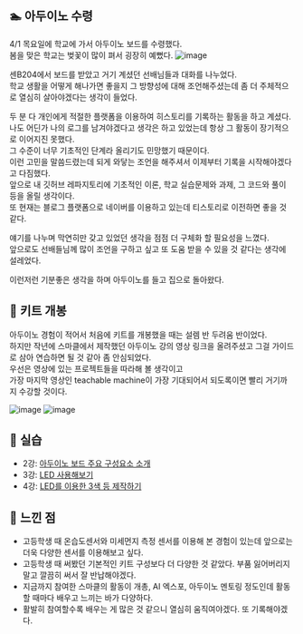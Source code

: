 ## **🏊‍ 아두이노 수령**

4/1 목요일에 학교에 가서 아두이노 보드를 수령했다.  
봄을 맞은 학교는 벚꽃이 많이 펴서 굉장히 예뻤다.
![image](https://user-images.githubusercontent.com/78032658/113464956-82b14800-946b-11eb-9806-7cc57f660dd3.png)

센B204에서 보드를 받았고 거기 계셨던 선배님들과 대화를 나누었다.  
학교 생활을 어떻게 해나가면 좋을지 그 방향성에 대해 조언해주셨는데 좀 더 주체적으로 열심히 살아야겠다는 생각이 들었다.  

두 분 다 개인에게 적절한 플랫폼을 이용하여 히스토리를 기록하는 활동을 하고 계셨다.  
나도 어딘가 나의 로그를 남겨야겠다고 생각은 하고 있었는데 항상 그 활동이 장기적으로 이어지진 못했다.  
그 수준이 너무 기초적인 단계라 올리기도 민망했기 때문이다.  
이런 고민을 말씀드렸는데 되게 와닿는 조언을 해주셔서 이제부터 기록을 시작해야겠다고 다짐했다.  
앞으로 내 깃허브 레파지토리에 기초적인 이론, 학교 실습문제와 과제, 그 코드와 풀이 등을 올릴 생각이다.  
또 현재는 블로그 플랫폼으로 네이버를 이용하고 있는데 티스토리로 이전하면 좋을 것 같다.  
 
얘기를 나누며 막연히만 갖고 있었던 생각을 점점 더 구체화 할 필요성을 느꼈다.  
앞으로도 선배들님께 많이 조언을 구하고 싶고 또 도움 받을 수 있을 것 같다는 생각에 설레었다.  

이런저런 기분좋은 생각을 하며 아두이노를 들고 집으로 돌아왔다.

## **🔎 키트 개봉**

아두이노 경험이 적어서 처음에 키트를 개봉했을 때는 설렘 반 두려움 반이었다.  
하지만 작년에 스마클에서 제작했던 아두이노 강의 영상 링크을 올려주셨고 그걸 가이드로 삼아 연습하면 될 것 같아 좀 안심되었다.  
우선은 영상에 있는 프로젝트들을 따라해 볼 생각이고  
가장 마지막 영상인 teachable machine이 가장 기대되어서 되도록이면 빨리 거기까지 수강할 것이다.  

![image](https://user-images.githubusercontent.com/78032658/113464999-d4f26900-946b-11eb-8514-e495b8789e5f.png)
![image](https://user-images.githubusercontent.com/78032658/113465089-6235bd80-946c-11eb-8501-b83f35898273.png)

## **🔧 실습**

* 2강: [아두이노 보드 주요 구성요소 소개](https://github.com/Jiyajiwon/SMARCLE/tree/main/2021_Spring_ArduinoStudy/Mentoring%20Lecture%20Practice/2%EA%B0%95%20%EC%95%84%EB%91%90%EC%9D%B4%EB%85%B8)
* 3강: [LED 사용해보기](https://github.com/Jiyajiwon/SMARCLE/tree/main/2021_Spring_ArduinoStudy/Mentoring%20Lecture%20Practice/3%EA%B0%95%20LED%EC%99%80%20%EB%B8%8C%EB%A0%88%EB%93%9C%EB%B3%B4%EB%93%9C)
* 4강: [LED를 이용한 3색 등 제작하기](https://github.com/Jiyajiwon/SMARCLE/tree/main/2021_Spring_ArduinoStudy/Mentoring%20Lecture%20Practice/4%EA%B0%95%20Resistance%20and%20LED)

## **🙋 느낀 점**
* 고등학생 때 온습도센서와 미세먼지 측정 센서를 이용해 본 경험이 있는데 앞으로는 더욱 다양한 센서를 이용해보고 싶다. 
* 고등학생 때 써봤던 기본적인 키트 구성보다 더 다양한 것 같았다. 부품 잃어버리지 말고 깔끔히 써서 잘 반납해야겠다.
* 지금까지 참여한 스마클의 활동이 개총, AI 엑스포, 아두이노 멘토링 정도인데 활동할 때마다 배우고 느끼는 바가 다양하다.
* 활발히 참여할수록 배우는 게 많은 것 같으니 열심히 움직여야겠다. 또 기록해야겠다.

